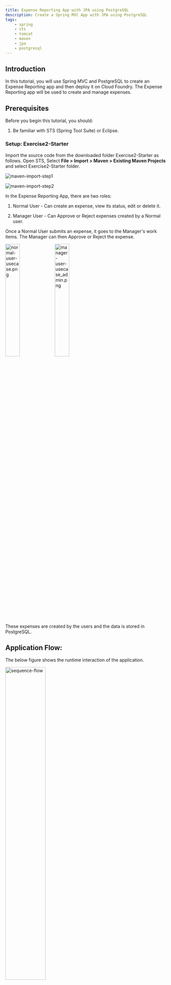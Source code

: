 ```yaml
---
title: Expense Reporting App with JPA using PostgreSQL
description: Create a Spring MVC App with JPA using PostgreSQL
tags:
    - spring
    - sts
    - tomcat
    - maven
    - jpa
    - postgresql
---
```


## Introduction
In this tutorial, you will use Spring MVC and PostgreSQL to create an Expense Reporting app and then deploy it on Cloud Foundry.
The Expense Reporting app will be used to create and manage expenses.

## Prerequisites
Before you begin this tutorial, you should:

1.  Be familiar with STS (Spring Tool Suite) or Eclipse.

### Setup: Exercise2-Starter
Import the source code from the downloaded folder Exercise2-Starter as follows. Open STS, Select **File > Import > Maven > Existing Maven Projects** and select Exercise2-Starter folder.

  ![maven-import-step1](/images/spring_tutorial/import-maven-project-step1.png)

  ![maven-import-step2](/images/spring_tutorial/import-maven-project-step2.png)

In the Expense Reporting App, there are two roles:

1.   Normal User - Can create an expense, view its status, edit or delete it.

2.   Manager User -  Can Approve or Reject expenses created by a Normal user.

Once a Normal User submits an expense, it goes to the Manager's work items. The Manager can then Approve or Reject the expense.

<img src="/images/spring_tutorial/normal-user-usecase.png" alt="normal-user-usecase.png" width="30%">

<img src="/images/spring_tutorial/manager-user-use-case.png" alt="manager-user-usecase_admin.png" width="30%">

These expenses are created by the users and the data
is stored in PostgreSQL.

## Application Flow:
The below figure shows the runtime interaction of the application.

<img src="/images/spring_tutorial/sequence-flow.png" alt="sequence-flow" width="50%">


1.  User logs into the Expense Reporting system.

2.  User details are verified in the database.

3.  User creates or deletes or updates an expense.

4.  The expense goes to the ExpenseService where JPA will persist or delete or update its state in the database.

*Note:*
: Before building the application, make sure you add Entities, Services, Controllers,
    Application Configuration classes and Views.

## **Step 1:** Adding Entities
The `@Entity` annotation indicates that the JavaBean is a persistent entity. Typically, an entity represents a table in a relational database, and each entity instance corresponds to a row in that table. The persistent state of an entity is represented through either persistent fields or persistent properties. These fields or properties use object-relational mapping annotations to map the entities and entity relationships to the relational data in the underlying data store.

By default, JPA takes a class name as a table name. If you want to store it under a different table name, provide the `@Table` annotation with the name property. Create a package for entities as `com.springsource.html5expense.model` and add the following entities `Expense`, `User`, `Role`, `State`.
```java
@Entity
@Table(name = "EXPENSE")
public class Expense {

    @Id
    @GeneratedValue
    private Long id;

    private String description;

    private Double amount;

    @Enumerated(EnumType.STRING)
    private State state = State.NEW;

    private Date expenseDate;

    private User user;

    @OneToOne
    private ExpenseType expenseType;
}
```

The `@Id` annotation specifies the primary key of the entity and the `@GeneratedValue` annotation tells JPA that the value in that field should map to the primary key and that the primary key should use an auto-incrementing value strategy. The `@OneToOne` annotation defines a single-valued association to another entity that has one-to-one multiplicity.

You can get the Entity classes [here](https://github.com/rajdeepd/cf-tutorials/tree/master/spring/springmvc-expensereport-postgres/src/main/java/com/springsource/html5expense/model).

## **Step 2:** Adding Services
`@Service` specifies a special component that provides the business services through interface. This annotation serves as a specialization of `@Component`, allowing for implementation classes to be autodetected through classpath scanning.

```java
public interface ExpenseService {
    Long createExpense(String description, ExpenseType expenseType, Date expenseDate,
               Double amount, User user);

    Expense getExpense(Long expenseId);

    List<Expense> getAllExpenses();

    List<Expense> getExpensesByUser(User user);

    List<Expense> getPendingExpensesList();

    List<Expense> getApprovedAndRejectedExpensesList();

    Expense changeExpenseStatus(Long expenseId, String state);

    void deleteExpense(Long expenseId);

    void updateExpense(Expense expense);
}
```
These are the business methods to:

+ Create, Update or Delete an Expense.

+ Get pending expenses for a user. Get all the expenses for a user.

+ Update an expense's status.

* Create a package for service interfaces as `com.springsource.html5expense.services` and add `ExpenseService`, `ExpenseTypeService`, `UserService` and `RoleService` interfaces which define the business methods.
You can get the service interfaces [here](https://github.com/rajdeepd/cf-tutorials/tree/master/spring/springmvc-expensereport-postgres/src/main/java/com/springsource/html5expense/services).

* Add the following service implementation classes `JpaExpenseService`, `JpaExpenseTypeService`,
`JpaRoleService` and `JpaUserService` in the `com.springsource.html5expense.services` package. The EntityManager has been autowired. The `@Autowired` annotation is auto wired to the bean by matching data type. It is associated with a persistence context. A persistence context is a set of entity instances in which for any persistent entity identity there is a unique entity instance. Within the persistence context, the entity instances and their lifecycle are managed. The EntityManager API is used to create and remove persistent entity instances, to find entities by their primary key, and to query over entities. @PersistenceContext uses the EntityManagerFactory to create an EntityManager instance. We have marked the createExpense method with @Transactional annotation which will ensure the method is running in transaction.

```java
@Service
public class JpaExpenseService implements ExpenseService {

    private EntityManager entityManager;

    public EntityManager getEntityManager() {
        return entityManager;
    }

    @PersistenceContext
    public void setEntityManager(EntityManager entityManager) {
        this.entityManager = entityManager;
    }

    @Transactional
    public Long createExpense(String description, ExpenseType expenseType, Date expenseDate,
            Double amount, User user) {
        Expense expense = new Expense(description, expenseType, expenseDate, amount, user);
        entityManager.persist(expense);
        return expense.getId();
    }

    @Transactional
    public Expense getExpense(Long expenseId) {
        return entityManager.find(Expense.class, expenseId);
    }
}
```
You can get the service implementation classes [here](https://github.com/rajdeepd/cf-tutorials/tree/master/spring/springmvc-expensereport-postgres/src/main/java/com/springsource/html5expense/services).

Once you have added service implementation classes, ensure you aren't getting errors.

## **Step 3:** Adding the controller
The Controller is responsible for mapping requests. The `@RequestMapping` annotation is used to map requests onto specific handler methods. The following table explains the URLs we used in the ExpenseReport application:

<table class="spring-tutorial-index-table">
    <thead>
            <tr>
                <th>No</th>
                <th>HTTP Method</th>
                <th>URL Pattern</th>
                <th>Purpose</th>
            </tr>
    </thead>
    <tbody>
            <tr>
                <td>1</td>
                <td>GET</td>
                <td>/expenses</td>
                <td>Get all the expenses for the user</td>
            </tr>
            <tr>
                <td>2</td>
                <td>POST</td>
                <td>/expenses</td>
                <td>Create a new expense</td>
            </tr>
            <tr>
                <td>3</td>
                <td>GET</td>
                <td>/expenses/{id}</td>
                <td>Return an expense whose expenseid is passed</td>
            </tr>
            <tr>
                <td>4</td>
                <td>PUT</td>
                <td>/expenses/{id}</td>
                <td>Update an expense whose expenseid is passed</td>
            </tr>
            <tr>
                <td>5</td>
                <td>DELETE</td>
                <td>/expenses/{id}</td>
                <td>Delete an expense whose expenseid is passed</td>
            </tr>
    </tbody>
</table>

Create a package for Controllers as `com.springsource.html5expense.controllers` and add the following class: `ExpenseController`. The below method is used in ExpenseController to create a new expense. The `@ResponseBody` annotation indicates that this method return value should be bound to the web response body. We have added Jackson JSON marshaling library dependency in our project. Spring MVC detects this at startup and registers a `MappingJacksonHttpMessageConverter`, which will convert any java.lang.Objects to Strings.
```java
@ResponseBody
@RequestMapping(value = "/expenses", method = RequestMethod.POST)
@ResponseStatus(value = HttpStatus.CREATED)
public Long createNewExpense(@RequestParam("description")String description
    , @RequestParam("amount")Double amount, @RequestParam("expenseTypeId")Long expenseTypeVal) {
    ExpenseType expenseType = expenseTypeService.getExpenseTypeById(expenseTypeVal);
    User user = getUser();
    Long expenseId = expenseService.createExpense(description, expenseType, new Date(),
            amount, user);
    return expenseId;
}
```
In the method below, we have used `ModelMap`. It is a place where you can store key/value pairs to be used by the view in rendering a response.  It is through this context that you request specific information in the response.

```java
@RequestMapping(value = "/", method = RequestMethod.GET)
public String getExpenses(ModelMap model) {
     List<ExpenseType> expenseTypeList = expenseTypeService.getAllExpenseType();
     model.addAttribute("expenseTypeList", expenseTypeList);
     model.addAttribute("user", getUser());
     return "expensereports";
}
```
 In our controller, we have gathered some data about the expense types and made them available in the ModelMap using the autowired ExpenseTypeService reference. We can also use HTTP requests to store key/value pairs of data. To use HttpServletRequest, simply add another argument of type HttpServletRequest.

 Since HTML only supports two methods: POST and GET. To use the DELETE and PUT methods, add `HiddenHttpMethodFilter` into your web.xml. Now use the Spring form tag with method as `delete` or use Ajax. It inspects the request and looks for a request parameter (usually called `_method`) that informs how it’s to transform the request.

```xml
<filter>
    <filter-name>hiddenHttpMethodFilter</filter-name>
    <filter-class>org.springframework.web.filter.HiddenHttpMethodFilter</filter-class>
</filter>
<filter-mapping>
    <filter-name>hiddenHttpMethodFilter</filter-name>
    <url-pattern>/</url-pattern>
    <servlet-name>appServlet</servlet-name>
</filter-mapping>
```

 You can get the controller class code [here](https://github.com/rajdeepd/cf-tutorials/tree/master/spring/springmvc-expensereport-postgres/src/main/java/com/springsource/html5expense/controllers).


## **Step 4:** Configuring the ExpenseReport application
In order to work with data from a PostgreSQL database, we need to obtain a connection to the database in order to define the dataSource bean. If your PostgreSQL server requires authentication, put the username and password of your PostgreSQL server in the dataSource bean. Define an interface `DataSourceConfiguration` in the `com.springsource.html5expense.config` package to get `dataSource`. Now implement this interface for your local datasource as `LocalDataSourceConfiguration` and use the `@Profile("local")` annotation.

```java
@Configuration
@Profile("local")
@PropertySource("/db.properties")
public class LocalDataSourceConfiguration implements DataSourceConfiguration {

    @Autowired
    private PropertyResolver propertyResolver;

    @Bean
    public DataSource dataSource() {
        SimpleDriverDataSource dataSource = new SimpleDriverDataSource();
        dataSource.setUrl(String.format("jdbc:postgresql://%s:%s/%s",
                 propertyResolver.getProperty("postgres.host"),
                 propertyResolver.getProperty("postgres.port"),
                 propertyResolver.getProperty("postgres.db.name")));
        dataSource.setDriverClass(org.postgresql.Driver.class);
        dataSource.setUsername(propertyResolver.getProperty("postgres.username"));
        dataSource.setPassword(propertyResolver.getProperty("postgres.password"));
        return dataSource;
    }
}
```
 Now implement `DataSourceConfiguration` for your Cloud Foundry datasource as `CloudDataSourceConfiguration` and use `@Profile("cloud")` annotation. To use the Cloud Foundry API, add the following dependency in your `pom.xml`:
```xml
<dependency>
   <groupId>org.cloudfoundry</groupId>
   <artifactId>cloudfoundry-runtime</artifactId>
   <version>0.8.2</version>
</dependency>
```

```java
@Configuration
@Profile("cloud")
public class CloudDataSourceConfiguration implements DataSourceConfiguration {

    private CloudEnvironment cloudEnvironment = new CloudEnvironment();

    @Bean
    public DataSource dataSource() {
        Collection<RdbmsServiceInfo> psqlServiceInfo = cloudEnvironment.
                                   getServiceInfos(RdbmsServiceInfo.class);
        RdbmsServiceCreator dataSourceCreator = new RdbmsServiceCreator();
        return dataSourceCreator.createService(psqlServiceInfo.iterator().next());
    }
}
```

 Now we have declared two datasources, one for your local environment and another for the Cloud Foundry environment. To avoid switching back from one database to another, we can make the selected profile active. Based on the active profile, only that particular bean should be created. We can select the active profiles based on the environment, create a class called `ExpenseReportAppContextInitializer` in `com.springsource.html5expense.web` and implement `ApplicationContextInitializer`. The ApplicationContextInitializer is used to set active profiles and register custom property sources.

```java
public class ExpenseReportAppContextInitializer implements
        ApplicationContextInitializer<AnnotationConfigWebApplicationContext> {

    private CloudEnvironment cloudEnvironment = new CloudEnvironment();

    private boolean isCloudFoundry() {
        return cloudEnvironment.isCloudFoundry();
    }

    @Override
    public void initialize(AnnotationConfigWebApplicationContext applicationContext) {
        String profile = "local";
        if (isCloudFoundry()) {
            profile = "cloud";
        }
        applicationContext.getEnvironment().setActiveProfiles(profile);
        applicationContext.refresh();
    }
}
```

The application needs to be configured in order to make it ready to deploy. Add the following classes: `ComponentConfig`, `WebConfig` in the `com.springsource.html5expense.config` package. The ComponentConfig class has been marked with a `@Configuration` annotation to configure beans. This is an alternative to XML configuration for bean definition. We can pass this class as an argument to the Spring container as a source for bean creation.
```java
@Configuration
@EnableTransactionManagement
@ComponentScan(basePackageClasses = {JpaExpenseService.class,
        ExpenseController.class, Expense.class })
public class ComponentConfig {

    @Autowired private DataSourceConfiguration dataSourceConfiguration;

    @Bean
    public LocalContainerEntityManagerFactoryBean entityManagerFactory() {
        LocalContainerEntityManagerFactoryBean emfb =
                     new LocalContainerEntityManagerFactoryBean();
        emfb.setJpaVendorAdapter(jpaAdapter());
        emfb.setDataSource(dataSourceConfiguration.dataSource());
        emfb.setJpaPropertyMap(jpaPropertyMap());
        emfb.setJpaDialect(new HibernateJpaDialect());
        emfb.setPackagesToScan(new String[]{Expense.class.getPackage().getName()});
        return emfb;
    }

    @Bean
    public JpaVendorAdapter jpaAdapter() {
        HibernateJpaVendorAdapter hibernateJpaVendorAdapter = new HibernateJpaVendorAdapter();
        hibernateJpaVendorAdapter.setShowSql(true);
        hibernateJpaVendorAdapter.setDatabase(Database.POSTGRESQL);
        hibernateJpaVendorAdapter.setShowSql(true);
        hibernateJpaVendorAdapter.setGenerateDdl(true);
        return hibernateJpaVendorAdapter;
    }

    public Map<String, String> jpaPropertyMap() {
        Map<String, String> map = new HashMap<String, String>();
        map.put(org.hibernate.cfg.Environment.HBM2DDL_AUTO, "create");
        map.put(org.hibernate.cfg.Environment.HBM2DDL_IMPORT_FILES, "import.sql");
        map.put("hibernate.c3p0.min_size", "5");
        map.put("hibernate.c3p0.max_size", "20");
        map.put("hibernate.c3p0.timeout", "360000");
        map.put("hibernate.dialect", "org.hibernate.dialect.PostgreSQLDialect");
        return map;
    }
}

```

 To declare a bean, simply annotate a method with the `@Bean` annotation in your config class. This method is used to register a bean definition within an ApplicationContext of the type specified as the method's return value. By default, the bean name will be the same as the method name.
   
To enable declarative transaction management, add a `@EnableTransactionManagement` annotation to the ComponentConfig class. The `@EnableTransactionManagement` annotation is responsible for Spring's annotation-driven transaction management capability, similar to the support found in Spring's <tx:*> XML namespace. This annotation will search for a bean of type PlatformTransactionManager registered in the context so define a bean `PlatformTransactionManager` in ComponentConfig class.
```java
@Bean
public PlatformTransactionManager transactionManager() {
    final JpaTransactionManager transactionManager = new JpaTransactionManager();
    transactionManager.setEntityManagerFactory(entityManagerFactory().getObject());
    Map<String, String> jpaProperties = new HashMap<String, String>();
    jpaProperties.put("transactionTimeout", "43200");
    transactionManager.setJpaPropertyMap(jpaProperties);
    return transactionManager;
}
```

Next, configure the components using `@ComponentScan`. It will Configure component scanning directives for use with `@Configuration` classes and provides parallel support with Spring XML's `<context:component-scan>` element, passing a basePackageClasses() or basePackages() value.

  Create a new file `import.sql` in `src/main/resources` and add sql statements.
```sql
insert into role(roleid,rolename) values(nextval('hibernate_sequence'),'ROLE_USER');
insert into role(roleid,rolename) values(nextval('hibernate_sequence'),'ROLE_MANAGER');
insert into users(userid,emailid,enabled,password,username,role_roleid) values(nextval('hibernate_sequence'),'admin@expense.com',true,'admin','admin',2);
insert into expenseType(id,name) values(nextval('hibernate_sequence'),'MEDICAL');
insert into expenseType(id,name) values(nextval('hibernate_sequence'),'TRAVEL');
insert into expenseType(id,name) values(nextval('hibernate_sequence'),'TELEPHONE');
insert into expenseType(id,name) values(nextval('hibernate_sequence'),'GYM');
insert into expenseType(id,name) values(nextval('hibernate_sequence'),'EDUCATION');
```

  To execute these statements automatically in the database when the app starts, we have set
 these two properties in the entityManagerFactory bean.
```java
map.put(org.hibernate.cfg.Environment.HBM2DDL_AUTO, "create");
map.put(org.hibernate.cfg.Environment.HBM2DDL_IMPORT_FILES, "import.sql");
```

  Modify the `db.properties` file properties database username, password, and database name according to your local database.

  To load ComponentConfig class as part of contextConfigLocation, add contextClass as `AnnotationConfigWebApplicationContext` and `contextConfigLocation` as
com.springsource.html5expense.config. Then set `contextInitializerClasses` as ExpenseReportAppContextInitializer.
```xml
<context-param>
    <param-name>contextInitializerClasses</param-name>
    <param-value>
       com.springsource.html5expense.web.ExpenseReportAppContextInitializer
    </param-value>
</context-param>
<context-param>
    <param-name>contextClass</param-name>
    <param-value>
      org.springframework.web.context.support.AnnotationConfigWebApplicationContext
    </param-value>
</context-param>
<context-param>
   <param-name>contextConfigLocation</param-name>
   <param-value>com.springsource.html5expense.config</param-value>
 </context-param>
```

You can get the Config classes [here](https://github.com/rajdeepd/cf-tutorials/tree/master/spring/springmvc-expensereport-postgres/src/main/java/com/springsource/html5expense/config).

## **Step 5:** Adding View Files
The ExpenseReport app service is ready. To get users to interact with it, it needs a user interface. To resolve the Controller's return `view` value, we have defined InternalViewResolver.

```java
@Bean
public InternalResourceViewResolver internalResourceViewResolver() {
     InternalResourceViewResolver internalResourceViewResolver =
                           new InternalResourceViewResolver();
     internalResourceViewResolver.setPrefix("/WEB-INF/views/");
     internalResourceViewResolver.setSuffix(".jsp");
     return internalResourceViewResolver;
}
```

The application requires the following files to be added: `login.jsp`, `expensereports.jsp`, and `signup.jsp` (in the `webapp/WEB-INF/view` folder). You can download the jsp files [here](https://github.com/rajdeepd/cf-tutorials/tree/master/spring/springmvc-expensereport-postgres/src/main/webapp/WEB-INF/views).

## Check Point
1. Select your project, drag it down and drop into your VMware vFabric tc server listed in the bottom left Server window.

2. Select VMware vFabric tc server and click the start button to run the server.

3. Once the server starts, open your browser and enter the application url : `http://localhost:8080/html5expense/expenses/1`. You will get an empty response since we haven't created any expense.

4. Go to your PostgreSQL client and give the command **\dt**. It will list all the tables in the database so you can check that new tables have been created for the Entities.
```sql
postgres=# \dt
                 List of relations
 Schema |          Name          | Type  |  Owner
--------+------------------------+-------+----------
 public | expense                | table | postgres
 public | expensetype            | table | postgres
 public | role                   | table | postgres
 public | users                  | table | postgres
(4 rows)

```

## Complete Application Code
If you are getting any errors, download the Exercise2-Complete code and import into STS.

## Deploying to Cloud Foundry
* To learn how to deploy a Spring App using PostgreSQL to Cloud Foundry, please refer [here](/java/spring/tutorials/springmvc-jpa-postgres/springmvc-app-with-postgresql-deployment-to-cloudfoundry.html).

<a class="button-plain" style="padding: 3px 15px;" href="/spring/tutorials/springmvc-jpa-postgres/springmvc-template-project.html">Prev</a><a class="button-plain" style="padding: 3px 15px; float: right" href="/java/spring/tutorials/springmvc-jpa-postgres/expensereport-app-with-spring-security.html">Next</a>


